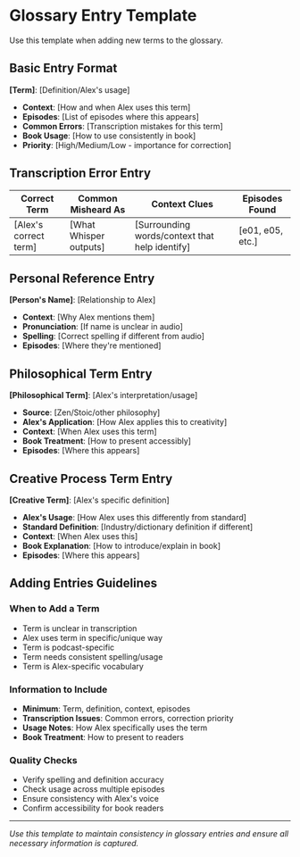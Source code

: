 # Glossary Entry Template

Use this template when adding new terms to the glossary.

## Basic Entry Format

**[Term]**: [Definition/Alex's usage]
- **Context**: [How and when Alex uses this term]
- **Episodes**: [List of episodes where this appears]
- **Common Errors**: [Transcription mistakes for this term]
- **Book Usage**: [How to use consistently in book]
- **Priority**: [High/Medium/Low - importance for correction]

## Transcription Error Entry

| Correct Term | Common Misheard As | Context Clues | Episodes Found |
|--------------|-------------------|---------------|----------------|
| [Alex's correct term] | [What Whisper outputs] | [Surrounding words/context that help identify] | [e01, e05, etc.] |

## Personal Reference Entry

**[Person's Name]**: [Relationship to Alex]
- **Context**: [Why Alex mentions them]
- **Pronunciation**: [If name is unclear in audio]
- **Spelling**: [Correct spelling if different from audio]
- **Episodes**: [Where they're mentioned]

## Philosophical Term Entry

**[Philosophical Term]**: [Alex's interpretation/usage]
- **Source**: [Zen/Stoic/other philosophy]
- **Alex's Application**: [How Alex applies this to creativity]
- **Context**: [When Alex uses this term]
- **Book Treatment**: [How to present accessibly]
- **Episodes**: [Where this appears]

## Creative Process Term Entry

**[Creative Term]**: [Alex's specific definition]
- **Alex's Usage**: [How Alex uses this differently from standard]
- **Standard Definition**: [Industry/dictionary definition if different]
- **Context**: [When Alex uses this]
- **Book Explanation**: [How to introduce/explain in book]
- **Episodes**: [Where this appears]

## Adding Entries Guidelines

### When to Add a Term
- Term is unclear in transcription
- Alex uses term in specific/unique way
- Term is podcast-specific
- Term needs consistent spelling/usage
- Term is Alex-specific vocabulary

### Information to Include
- **Minimum**: Term, definition, context, episodes
- **Transcription Issues**: Common errors, correction priority
- **Usage Notes**: How Alex specifically uses the term
- **Book Treatment**: How to present to readers

### Quality Checks
- Verify spelling and definition accuracy
- Check usage across multiple episodes
- Ensure consistency with Alex's voice
- Confirm accessibility for book readers

---

*Use this template to maintain consistency in glossary entries and ensure all necessary information is captured.*
